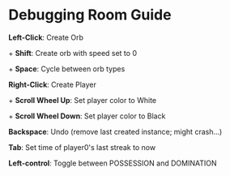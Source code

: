 # Debugging Room Guide

**Left-Click**: Create Orb

\+ **Shift**: Create orb with speed set to 0

\+ **Space**: Cycle between orb types

**Right-Click**: Create Player

\+ **Scroll Wheel Up**: Set player color to White

\+ **Scroll Wheel Down**: Set player color to Black

**Backspace**: Undo (remove last created instance; might crash...)

**Tab**: Set time of player0's last streak to now

**Left-control**: Toggle between POSSESSION and DOMINATION